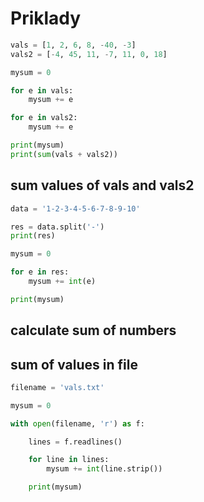 # Priklady

```python
vals = [1, 2, 6, 8, -40, -3]
vals2 = [-4, 45, 11, -7, 11, 0, 18]

mysum = 0

for e in vals:
    mysum += e

for e in vals2:
    mysum += e

print(mysum)
print(sum(vals + vals2))
```

## sum values of vals and vals2

```python
data = '1-2-3-4-5-6-7-8-9-10'

res = data.split('-')
print(res)

mysum = 0

for e in res:
    mysum += int(e)

print(mysum)
```

## calculate sum of numbers

## sum of values in file

```python
filename = 'vals.txt'

mysum = 0

with open(filename, 'r') as f:

    lines = f.readlines()

    for line in lines:
        mysum += int(line.strip())

    print(mysum)
```
